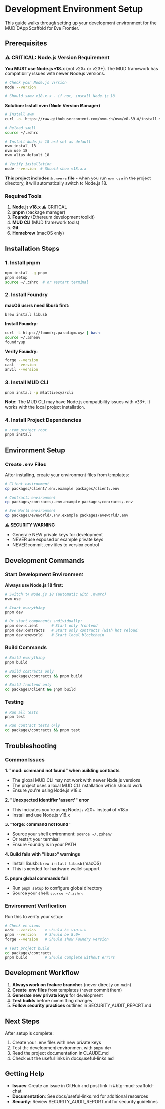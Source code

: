 # Development Environment Setup

This guide walks through setting up your development environment for the MUD DApp Scaffold for Eve Frontier.

## Prerequisites

### ⚠️ CRITICAL: Node.js Version Requirement

**You MUST use Node.js v18.x** (not v20+ or v23+). The MUD framework has compatibility issues with newer Node.js versions.

```bash
# Check your Node.js version
node --version

# Should show v18.x.x - if not, install Node.js 18
```

**Solution: Install nvm (Node Version Manager)**

```bash
# Install nvm
curl -o- https://raw.githubusercontent.com/nvm-sh/nvm/v0.39.0/install.sh | bash

# Reload shell
source ~/.zshrc

# Install Node.js 18 and set as default
nvm install 18
nvm use 18
nvm alias default 18

# Verify installation
node --version  # Should show v18.x.x
```

**This project includes a `.nvmrc` file** - when you run `nvm use` in the project directory, it will automatically switch to Node.js 18.

### Required Tools

1. **Node.js v18.x** ⚠️ CRITICAL
2. **pnpm** (package manager)
3. **Foundry** (Ethereum development toolkit)
4. **MUD CLI** (MUD framework tools)
5. **Git**
6. **Homebrew** (macOS only)

## Installation Steps

### 1. Install pnpm

```bash
npm install -g pnpm
pnpm setup
source ~/.zshrc  # or restart terminal
```

### 2. Install Foundry

**macOS users need libusb first:**
```bash
brew install libusb
```

**Install Foundry:**
```bash
curl -L https://foundry.paradigm.xyz | bash
source ~/.zshenv
foundryup
```

**Verify Foundry:**
```bash
forge --version
cast --version
anvil --version
```

### 3. Install MUD CLI

```bash
pnpm install -g @latticexyz/cli
```

**Note:** The MUD CLI may have Node.js compatibility issues with v23+. It works with the local project installation.

### 4. Install Project Dependencies

```bash
# From project root
pnpm install
```

## Environment Setup

### Create .env Files

After installing, create your environment files from templates:

```bash
# Client environment
cp packages/client/.env.example packages/client/.env

# Contracts environment  
cp packages/contracts/.env.example packages/contracts/.env

# Eve World environment
cp packages/eveworld/.env.example packages/eveworld/.env
```

**⚠️ SECURITY WARNING**: 
- Generate NEW private keys for development
- NEVER use exposed or example private keys
- NEVER commit .env files to version control

## Development Commands

### Start Development Environment

**Always use Node.js 18 first:**
```bash
# Switch to Node.js 18 (automatic with .nvmrc)
nvm use

# Start everything
pnpm dev

# Or start components individually:
pnpm dev:client      # Start only frontend
pnpm dev:contracts   # Start only contracts (with hot reload)
pnpm dev:eveworld    # Start local blockchain
```

### Build Commands

```bash
# Build everything
pnpm build

# Build contracts only
cd packages/contracts && pnpm build

# Build frontend only  
cd packages/client && pnpm build
```

### Testing

```bash
# Run all tests
pnpm test

# Run contract tests only
cd packages/contracts && pnpm test
```

## Troubleshooting

### Common Issues

**1. "mud: command not found" when building contracts**
- The global MUD CLI may not work with newer Node.js versions
- The project uses a local MUD CLI installation which should work
- Ensure you're using Node.js v18.x

**2. "Unexpected identifier 'assert'" error**
- This indicates you're using Node.js v20+ instead of v18.x
- Install and use Node.js v18.x

**3. "forge: command not found"**
- Source your shell environment: `source ~/.zshenv`
- Or restart your terminal
- Ensure Foundry is in your PATH

**4. Build fails with "libusb" warnings**
- Install libusb: `brew install libusb` (macOS)
- This is needed for hardware wallet support

**5. pnpm global commands fail**
- Run `pnpm setup` to configure global directory
- Source your shell: `source ~/.zshrc`

### Environment Verification

Run this to verify your setup:

```bash
# Check versions
node --version    # Should be v18.x.x
pnpm --version    # Should be 8.0+
forge --version   # Should show Foundry version

# Test project build
cd packages/contracts
pnpm build        # Should complete without errors
```

## Development Workflow

1. **Always work on feature branches** (never directly on `main`)
2. **Create .env files** from templates (never commit them)
3. **Generate new private keys** for development
4. **Test builds** before committing changes
5. **Follow security practices** outlined in SECURITY_AUDIT_REPORT.md

## Next Steps

After setup is complete:
1. Create your .env files with new private keys
2. Test the development environment with `pnpm dev`
3. Read the project documentation in CLAUDE.md
4. Check out the useful links in docs/useful-links.md

## Getting Help

- **Issues**: Create an issue in GitHub and post link in #btg-mud-scaffold-chat
- **Documentation**: See docs/useful-links.md for additional resources
- **Security**: Review SECURITY_AUDIT_REPORT.md for security guidelines
